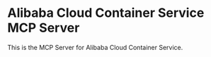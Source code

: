 # Alibaba Cloud Container Service MCP Server

This is the MCP Server for Alibaba Cloud Container Service.


